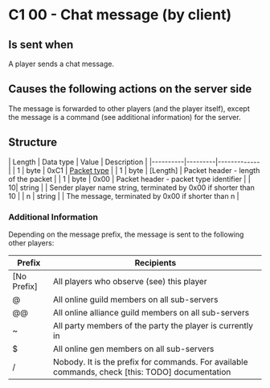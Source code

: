 # C1 00 - Chat message (by client) #

## Is sent when ##
A player sends a chat message.


## Causes the following actions on the server side ##
The message is forwarded to other players (and the player itself), except the message is a command (see additional information) for the server.


## Structure ##

|  Length  | Data type | Value | Description |
|----------|---------|-------------|
| 1 | byte | 0xC1   | [Packet type](PacketTypes.md) |
| 1 | byte | [Length] | Packet header - length of the packet |
| 1 | byte | 0x00   | Packet header - packet type identifier |
| 10| string |     | Sender player name string, terminated by 0x00 if shorter than 10 |
| n | string |     | The message, terminated by 0x00 if shorter than n |


### Additional Information ###

Depending on the message prefix, the message is sent to the following other players:

| Prefix | Recipients |
|--------|------------|
|[No Prefix]| All players who observe (see) this player|
|@| All online guild members on all sub-servers|
|@@| All online alliance guild members on all sub-servers|
|~| All party members of the party the player is currently in |
|$| All online gen members on all sub-servers|
|/| Nobody. It is the prefix for commands. For available commands, check [this: TODO] documentation |